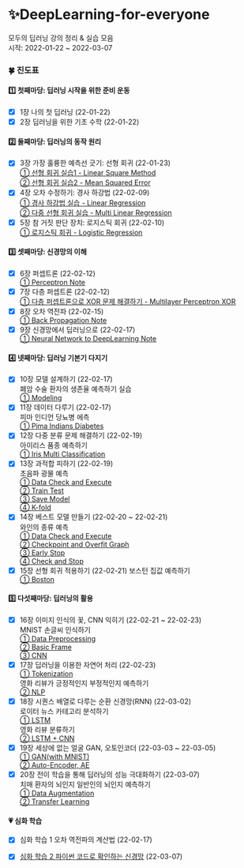 # ✨DeepLearning-for-everyone

모두의 딥러닝 강의 정리 & 실습 모음   
시작: 2022-01-22 ~ 2022-03-07

### 🍀 진도표
#### 1️⃣ 첫째마당: 딥러닝 시작을 위한 준비 운동
- [x] 1장 나의 첫 딥러닝 (22-01-22)
- [x] 2장 딥러닝을 위한 기초 수학 (22-01-22)

#### 2️⃣ 둘째마당: 딥러닝의 동작 원리
- [x] 3장 가장 훌륭한 예측선 긋기: 선형 회귀 (22-01-23)   
  [① 선형 회귀 실습1 - Linear Square Method](https://github.com/ofzlo/DeepLearning-for-everyone/blob/main/deeplearning_class/03-1_Linear_Square_Method.ipynb)   
  [② 선형 회귀 실습2 - Mean Squared Error](https://github.com/ofzlo/DeepLearning-for-everyone/blob/main/deeplearning_class/03-2_Mean_Squared_Error.ipynb)   
- [x] 4장 오차 수정하기: 경사 하강법 (22-02-09)  
  [① 경사 하강법 실습 - Linear Regression](https://github.com/ofzlo/DeepLearning-for-everyone/blob/main/deeplearning_class/04-1_Linear_Regression.ipynb)    
  [② 다중 선형 회귀 실습 - Multi Linear Regression](https://github.com/ofzlo/DeepLearning-for-everyone/blob/main/deeplearning_class/04-2_Multi-Linear-Regression%20.ipynb)   
- [x] 5장 참 거짓 판단 장치: 로지스틱 회귀 (22-02-10)   
  [① 로지스틱 회귀 - Logistic Regression](https://github.com/ofzlo/DeepLearning-for-everyone/blob/main/deeplearning_class/05-1_Logistic_Regression.ipynb)

#### 3️⃣ 셋째마당: 신경망의 이해
- [x] 6장 퍼셉트론 (22-02-12)   
  [① Perceptron Note](https://github.com/ofzlo/DeepLearning-for-everyone/blob/main/deeplearning_class/06_Perceptron.ipynb)
- [x] 7장 다층 퍼셉트론 (22-02-12)   
  [① 다층 퍼셉트론으로 XOR 문제 해결하기 - Multilayer Perceptron XOR](https://github.com/ofzlo/DeepLearning-for-everyone/blob/main/deeplearning_class/07_Multilayer_Perceptron_XOR.ipynb)
- [x] 8장 오차 역전파 (22-02-15)   
  [① Back Propagation Note](https://github.com/ofzlo/DeepLearning-for-everyone/blob/main/deeplearning_class/08_Back_Propagation.ipynb)   
- [x] 9장 신경망에서 딥러닝으로 (22-02-17)   
  [① Neural Network to DeepLearning Note](https://github.com/ofzlo/DeepLearning-for-everyone/blob/main/deeplearning_class/09_Neural_Network_to_DeepLearning.ipynb)   

#### 4️⃣ 넷째마당: 딥러닝 기본기 다지기 
- [x] 10장 모델 설계하기 (22-02-17)   
  폐암 수술 환자의 생존율 예측하기 실습   
  [① Modeling](https://github.com/ofzlo/DeepLearning-for-everyone/blob/main/run_project/10_Modeling.ipynb)
- [x] 11장 데이터 다루기 (22-02-17)   
  피마 인디언 당뇨병 에측   
  [① Pima Indians Diabetes](https://github.com/ofzlo/DeepLearning-for-everyone/blob/main/run_project/11_pima-indians-diabetes.ipynb)
- [x] 12장 다중 분류 문제 해결하기 (22-02-19)   
  아이리스 품종 예측하기   
  [① Iris Multi Classification](https://github.com/ofzlo/DeepLearning-for-everyone/blob/main/run_project/12_Iris_Multi_Classification.ipynb)
- [x] 13장 과적합 피하기 (22-02-19)   
  초음파 광물 예측   
  [① Data Check and Execute](https://github.com/ofzlo/DeepLearning-for-everyone/blob/main/run_project/13-1_Sonar.ipynb)   
  [② Train Test](https://github.com/ofzlo/DeepLearning-for-everyone/blob/main/run_project/13-2_Sonar_Train_Test.ipynb)   
  [③ Save Model](https://github.com/ofzlo/DeepLearning-for-everyone/blob/main/run_project/13-3_Sonar-Save-Model.ipynb)   
  [④ K-fold](https://github.com/ofzlo/DeepLearning-for-everyone/blob/main/run_project/13-4_Sonar-K-fold.ipynb)  
- [x] 14장 베스트 모델 만들기 (22-02-20 ~ 22-02-21)   
  와인의 종류 예측   
  [① Data Check and Execute](https://github.com/ofzlo/DeepLearning-for-everyone/blob/main/run_project/14-1_Wine.ipynb)   
  [② Checkpoint and Overfit Graph](https://github.com/ofzlo/DeepLearning-for-everyone/blob/main/run_project/14-2_Wine_Checkpoint_Overfit_Graph.ipynb)   
  [③ Early Stop](https://github.com/ofzlo/DeepLearning-for-everyone/blob/main/run_project/14-3_Wine_Early_Stop.ipynb)   
  [④ Check and Stop](https://github.com/ofzlo/DeepLearning-for-everyone/blob/main/run_project/14-4_Wine_Check_and_Stop.ipynb)
- [x] 15장 선형 회귀 적용하기 (22-02-21)
  보스턴 집값 예측하기   
  [① Boston](https://github.com/ofzlo/DeepLearning-for-everyone/blob/main/run_project/15_Boston.ipynb)   

#### 5️⃣ 다섯째마당: 딥러닝의 활용
- [x] 16장 이미지 인식의 꽃, CNN 익히기 (22-02-21 ~ 22-02-23)   
  MNIST 손글씨 인식하기   
  [① Data Preprocessing ](https://github.com/ofzlo/DeepLearning-for-everyone/blob/main/run_project/16-1_MNIST_Data.ipynb)   
  [② Basic Frame](https://github.com/ofzlo/DeepLearning-for-everyone/blob/main/run_project/16-2_MNIST_Simple.ipynb)   
  [③ CNN](https://github.com/ofzlo/DeepLearning-for-everyone/blob/main/run_project/16-3_MNIST_Deep(CNN).ipynb)   
- [x] 17장 딥러닝을 이용한 자연어 처리 (22-02-23)   
  [① Tokenization](https://github.com/ofzlo/DeepLearning-for-everyone/blob/main/run_project/17-1_NLP_tokenization.ipynb)   
  영화 리뷰가 긍정적인지 부정적인지 예측하기  
  [② NLP](https://github.com/ofzlo/DeepLearning-for-everyone/blob/main/run_project/17-2_NLP.ipynb)   
- [x] 18장 시퀀스 배열로 다루는 순환 신경망(RNN) (22-03-02)   
  로이터 뉴스 카테고리 분석하기   
  [① LSTM](https://github.com/ofzlo/DeepLearning-for-everyone/blob/main/run_project/18-1_RNN1_Reuters.ipynb)   
  영화 리뷰 분류하기  
  [② LSTM + CNN](https://github.com/ofzlo/DeepLearning-for-everyone/blob/main/run_project/18-2_RNN2_imdb_lstm.ipynb)   
- [x] 19장 세상에 없는 얼굴 GAN, 오토인코더 (22-03-03 ~ 22-03-05)   
  [① GAN(with MNIST)](https://github.com/ofzlo/DeepLearning-for-everyone/blob/main/run_project/19-1_GAN.ipynb)   
  [② Auto-Encoder, AE](https://github.com/ofzlo/DeepLearning-for-everyone/blob/main/run_project/19-2_AutoEncoder.ipynb)   
- [x] 20장 전이 학습을 통해 딥러닝의 성능 극대화하기 (22-03-07)   
  치매 환자의 뇌인지 일반인의 뇌인지 예측하기   
  [① Data Augmentation](https://github.com/ofzlo/DeepLearning-for-everyone/blob/main/run_project/20-1_Data_Augmentation.ipynb)   
  [② Transfer Learning](https://github.com/ofzlo/DeepLearning-for-everyone/blob/main/run_project/20-2_Transfer_Learning.ipynb)   

#### 💗 심화 학습
- [x] 심화 학습 1 오차 역전파의 계산법 (22-02-17)
- [x] [심화 학습 2 파이썬 코드로 확인하는 신경망](https://github.com/ofzlo/DeepLearning-for-everyone/blob/main/deeplearning_class/10_XOR_back-propagation.ipynb) (22-03-07)



